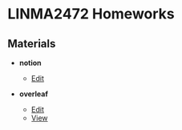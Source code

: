 LINMA2472 Homeworks
===

Materials
---

- **notion**
    - [Edit](https://www.notion.so/Homeworks-LINMA2472-79feaa3723584e4eb029b48a622f2641)

- **overleaf**
    - [Edit](https://www.overleaf.com/3996444819ytrtwhtfhcmx)
    - [View](https://www.overleaf.com/read/ptxprcnnhpwg)
